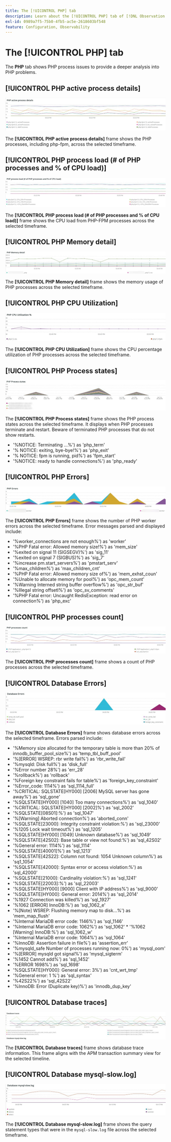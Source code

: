 ```yaml
---
title: The [!UICONTROL PHP] tab
description: Learn about the [!UICONTROL PHP] tab of [!DNL Observation for Adobe Commerce].
exl-id: 0989a7f5-75b0-4fb5-ac5e-2618603bf548
feature: Configuration, Observability
---
```

# The [!UICONTROL PHP] tab

The **PHP** tab shows PHP process issues to provide a deeper analysis into PHP problems.

## [!UICONTROL PHP active process details]

![PHP active process details](../../assets/tools/php-active-process-details.jpg)

The **[!UICONTROL PHP active process details]** frame shows the PHP processes, including php-fpm, across the selected timeframe.

## [!UICONTROL PHP process load (# of PHP processes and % of CPU load)]

![PHP process load](../../assets/tools/php-process-load.jpg)

The **[!UICONTROL PHP process load (# of PHP processes and % of CPU load)]** frame shows the CPU load from PHP-FPM processes across the selected timeframe.

## [!UICONTROL PHP Memory detail]

![PHP Memory detail](../../assets/tools/php-memory-detail.jpg)

The **[!UICONTROL PHP Memory detail]** frame shows the memory usage of PHP processes across the selected timeframe.

## [!UICONTROL PHP CPU Utilization]

![PHP CPU Utilization](../../assets/tools/php-cpu-utilization.jpg)

The **[!UICONTROL PHP CPU Utilization]** frame shows the CPU percentage utilization of PHP processes across the selected timeframe.

## [!UICONTROL PHP Process states]

![PHP Process states](../../assets/tools/php-process-states-image-1.jpg)

The **[!UICONTROL PHP Process states]** frame shows the PHP process states across the selected timeframe. It displays when PHP processes terminate and restart. Beware of terminated PHP processes that do not show restarts.

* '%NOTICE: Terminating ...%') as 'php_term'
* '% NOTICE: exiting, bye-bye!%') as 'php_exit'
* '% NOTICE: fpm is running, pid%') as 'fpm_start'
* '%NOTICE: ready to handle connections%') as 'php_ready'

## [!UICONTROL PHP Errors]

![PHP Errors](../../assets/tools/php-errors-image-1.jpg)

The **[!UICONTROL PHP Errors]** frame shows the number of PHP worker errors across the selected timeframe. Error messages parsed and displayed include:

* '%worker_connections are not enough%') as 'worker'
* '%PHP Fatal error: Allowed memory size!%') as 'mem_size'
* '%exited on signal 11 (SIGSEGV)%') as 'sig_11'
* '%exited on signal 7 (SIGBUS)%') as 'sig_7'
* '%increase pm.start_servers%') as 'pmstart_serv'
* '%max_children%') as 'max_children_cnt'
* '%PHP Fatal error: Allowed memory size of%') as 'mem_exhst_coun'
* '%Unable to allocate memory for pool%') as 'opc_mem_count'
* '%Warning Interned string buffer overflow%') as 'opc_str_buf'
* '%Illegal string offsetl%') as 'opc_sv_comments'
* '%PHP Fatal error: Uncaught RedisException: read error on connection%') as 'php_exc'

## [!UICONTROL PHP processes count]

![PHP processes count](../../assets/tools/php-processes-count.jpg)

The **[!UICONTROL PHP processes count]** frame shows a count of PHP processes across the selected timeframe.

## [!UICONTROL Database Errors]

![Database Errors](../../assets/tools/php-tab-database-errors.jpg)

The **[!UICONTROL Database Errors]** frame shows database errors across the selected timeframe. Errors parsed include:

* '%Memory size allocated for the temporary table is more than 20% of innodb_buffer_pool_size%') as 'temp_tbl_buff_pool'
* '%\[ERROR\] WSREP: rbr write fail%') as 'rbr_write_fail'
* '%mysqld: Disk full%') as 'disk_full'
* '%Error number 28%') as 'err_28'
* '%rollback%') as 'rollback'
* '%Foreign key constraint fails for table%') as 'foreign_key_constraint'
* '%Error_code: 1114%') as 'sql_1114_full'
* '%CRITICAL: SQLSTATE[HY000] [2006] MySQL server has gone away%') as 'sql_gone'
* '%SQLSTATE[HY000] [1040] Too many connections%') as 'sql_1040'
* '%CRITICAL: SQLSTATE[HY000] [2002]%') as 'sql_2002'
* '%SQLSTATE[08S01]:%') as 'sql_1047'
* '%[Warning] Aborted connection%') as 'aborted_conn'
* '%SQLSTATE[23000]: Integrity constraint violation:%') as 'sql_23000'
* '%1205 Lock wait timeout%') as 'sql_1205'
* '%SQLSTATE[HY000] [1049] Unknown database%') as 'sql_1049'
* '%SQLSTATE[42S02]: Base table or view not found:%') as 'sql_42S02'
* '%General error: 1114%') as 'sql_1114'
* '%SQLSTATE[40001]%') as 'sql_1213'
* '%SQLSTATE[42S22]: Column not found: 1054 Unknown column%') as 'sq1_1054'
* '%SQLSTATE[42000]: Syntax error or access violation:%') as 'sql_42000'
* '%SQLSTATE[21000]: Cardinality violation:%') as 'sql_1241'
* '%SQLSTATE[22003]:%') as 'sql_22003'
* '%SQLSTATE[HY000] [9000] Client with IP address%') as 'sql_9000'
* '%SQLSTATE[HY000]: General error: 2014%') as 'sql_2014'
* '%1927 Connection was killed%') as 'sql_1927'
* '%1062 \[ERROR\] InnoDB:%') as 'sql_1062_e'
* '%[Note] WSREP: Flushing memory map to disk...%') as 'mem_map_flush'
* '%Internal MariaDB error code: 1146%') as 'sql_1146'
* '%Internal MariaDB error code: 1062%') as 'sql_1062' * '%1062 [Warning] InnoDB:%') as 'sql_1062_w'
* '%Internal MariaDB error code: 1064%') as 'sql_1064'
* '%InnoDB: Assertion failure in file%') as 'assertion_err'
* '%mysqld_safe Number of processes running now: 0%') as 'mysql_oom'
* '%\[ERROR\] mysqld got signal%') as 'mysql_sigterm'
* '%1452 Cannot add%') as 'sql_1452'
* '%ERROR 1698%') as 'sql_1698'
* '%SQLSTATE[HY000]: General error: 3%') as 'cnt_wrt_tmp'
* '%General error: 1 %') as 'sql_syntax'
* '%42S22%') as 'sql_42S22'
* '%InnoDB: Error (Duplicate key)%') as 'innodb_dup_key'

## [!UICONTROL Database traces]

![Database traces](../../assets/tools/php-tab-database-traces.jpg)

The **[!UICONTROL Database traces]** frame shows database trace information. This frame aligns with the APM transaction summary view for the selected timeline.

## [!UICONTROL Database mysql-slow.log]

![Database mysql-slow.log](../../assets/tools/php-tab-database-mysql-slow-log.jpg)

The **[!UICONTROL Database mysql-slow.log]** frame shows the query statement types that were in the `mysql-slow.log` file across the selected timeframe.

